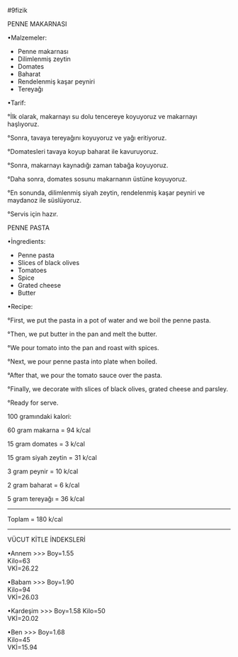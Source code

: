 #9fizik

PENNE MAKARNASI

•Malzemeler:	
	
 - Penne makarnası	   
 - Dilimlenmiş zeytin	
 - Domates	
 - Baharat	
 - Rendelenmiş kaşar peyniri	
 - Tereyağı	

•Tarif:			

 °İlk olarak, makarnayı su dolu tencereye koyuyoruz ve makarnayı haşlıyoruz.
					
 °Sonra, tavaya tereyağını koyuyoruz ve yağı eritiyoruz.
				
 °Domatesleri tavaya koyup baharat ile kavuruyoruz.
		
 °Sonra, makarnayı kaynadığı zaman tabağa koyuyoruz.
	
 °Daha sonra, domates sosunu makarnanın üstüne koyuyoruz.
	
 °En sonunda, dilimlenmiş siyah zeytin, rendelenmiş kaşar peyniri ve maydanoz ile süslüyoruz.
	
 °Servis için hazır.
	

PENNE PASTA	

•İngredients:	

 - Penne pasta	
 - Slices of black olives	
 - Tomatoes	
 - Spice	
 - Grated cheese	
 - Butter	

•Recipe:	

 °First, we put the pasta in a pot of water and we boil the penne pasta.
	
 °Then, we put butter in the pan and melt the butter.
	
 °We pour tomato into the pan and roast with spices.
	
 °Next, we pour penne pasta into plate when boiled.
	
 °After that, we pour the tomato sauce over the pasta.
	
 °Finally, we decorate with slices of black olives, grated cheese and parsley.
	
 °Ready for serve.


100 gramındaki kalori:
		
  60 gram makarna = 94 k/cal
	
  15 gram domates = 3 k/cal
	
  15 gram siyah zeytin = 31 k/cal
	
   3 gram peynir = 10 k/cal
	
   2 gram baharat = 6 k/cal
	
   5 gram tereyağı = 36 k/cal

----------------------------------

Toplam = 180 k/cal	
_____________________________________


VÜCUT KİTLE İNDEKSLERİ	

 •Annem >>> Boy=1.55	
	  Kilo=63	
	  VKİ=26.22	
	
 •Babam >>> Boy=1.90	
	  Kilo=94	
	  VKİ=26.03	

 •Kardeşim >>> Boy=1.58	
	     Kilo=50	
	     VKİ=20.02	

 •Ben >>> Boy=1.68	
	Kilo=45			
	VKİ=15.94	
